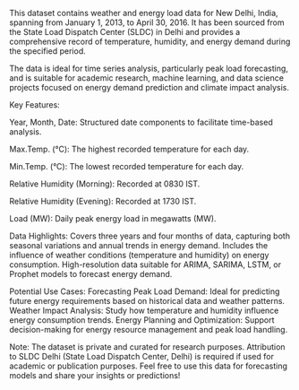 This dataset contains weather and energy load data for New Delhi, India, spanning from January 1, 2013, to April 30, 2016. It has been sourced from the State Load Dispatch Center (SLDC) in Delhi and provides a comprehensive record of temperature, humidity, and energy demand during the specified period.

The data is ideal for time series analysis, particularly peak load forecasting, and is suitable for academic research, machine learning, and data science projects focused on energy demand prediction and climate impact analysis.

Key Features:

Year, Month, Date: Structured date components to facilitate time-based analysis.

Max.Temp. (°C): The highest recorded temperature for each day.

Min.Temp. (°C): The lowest recorded temperature for each day.

Relative Humidity (Morning): Recorded at 0830 IST.

Relative Humidity (Evening): Recorded at 1730 IST.

Load (MW): Daily peak energy load in megawatts (MW).

Data Highlights:
Covers three years and four months of data, capturing both seasonal variations and annual trends in energy demand.
Includes the influence of weather conditions (temperature and humidity) on energy consumption.
High-resolution data suitable for ARIMA, SARIMA, LSTM, or Prophet models to forecast energy demand.

Potential Use Cases:
Forecasting Peak Load Demand: Ideal for predicting future energy requirements based on historical data and weather patterns.
Weather Impact Analysis: Study how temperature and humidity influence energy consumption trends.
Energy Planning and Optimization: Support decision-making for energy resource management and peak load handling.

Note:
The dataset is private and curated for research purposes.
Attribution to SLDC Delhi (State Load Dispatch Center, Delhi) is required if used for academic or publication purposes.
Feel free to use this data for forecasting models and share your insights or predictions!
